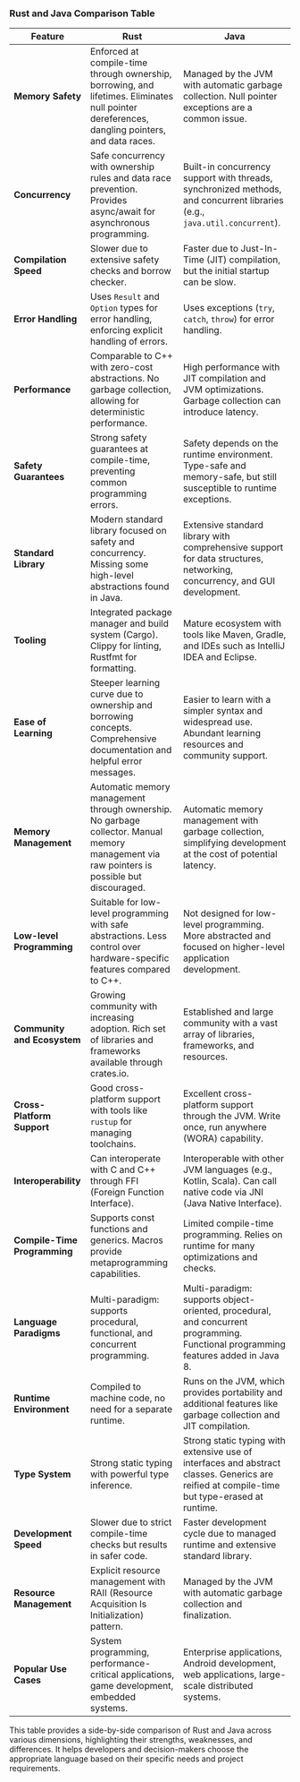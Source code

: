 ### Rust and Java Comparison Table

| **Feature**                     | **Rust**                                                        | **Java**                                                      |
|---------------------------------|-----------------------------------------------------------------|---------------------------------------------------------------|
| **Memory Safety**               | Enforced at compile-time through ownership, borrowing, and lifetimes. Eliminates null pointer dereferences, dangling pointers, and data races. | Managed by the JVM with automatic garbage collection. Null pointer exceptions are a common issue. |
| **Concurrency**                 | Safe concurrency with ownership rules and data race prevention. Provides async/await for asynchronous programming. | Built-in concurrency support with threads, synchronized methods, and concurrent libraries (e.g., `java.util.concurrent`). |
| **Compilation Speed**           | Slower due to extensive safety checks and borrow checker.        | Faster due to Just-In-Time (JIT) compilation, but the initial startup can be slow. |
| **Error Handling**              | Uses `Result` and `Option` types for error handling, enforcing explicit handling of errors. | Uses exceptions (`try`, `catch`, `throw`) for error handling. |
| **Performance**                 | Comparable to C++ with zero-cost abstractions. No garbage collection, allowing for deterministic performance. | High performance with JIT compilation and JVM optimizations. Garbage collection can introduce latency. |
| **Safety Guarantees**           | Strong safety guarantees at compile-time, preventing common programming errors. | Safety depends on the runtime environment. Type-safe and memory-safe, but still susceptible to runtime exceptions. |
| **Standard Library**            | Modern standard library focused on safety and concurrency. Missing some high-level abstractions found in Java. | Extensive standard library with comprehensive support for data structures, networking, concurrency, and GUI development. |
| **Tooling**                     | Integrated package manager and build system (Cargo). Clippy for linting, Rustfmt for formatting. | Mature ecosystem with tools like Maven, Gradle, and IDEs such as IntelliJ IDEA and Eclipse. |
| **Ease of Learning**            | Steeper learning curve due to ownership and borrowing concepts. Comprehensive documentation and helpful error messages. | Easier to learn with a simpler syntax and widespread use. Abundant learning resources and community support. |
| **Memory Management**           | Automatic memory management through ownership. No garbage collector. Manual memory management via raw pointers is possible but discouraged. | Automatic memory management with garbage collection, simplifying development at the cost of potential latency. |
| **Low-level Programming**       | Suitable for low-level programming with safe abstractions. Less control over hardware-specific features compared to C++. | Not designed for low-level programming. More abstracted and focused on higher-level application development. |
| **Community and Ecosystem**     | Growing community with increasing adoption. Rich set of libraries and frameworks available through crates.io. | Established and large community with a vast array of libraries, frameworks, and resources. |
| **Cross-Platform Support**      | Good cross-platform support with tools like `rustup` for managing toolchains. | Excellent cross-platform support through the JVM. Write once, run anywhere (WORA) capability. |
| **Interoperability**            | Can interoperate with C and C++ through FFI (Foreign Function Interface). | Interoperable with other JVM languages (e.g., Kotlin, Scala). Can call native code via JNI (Java Native Interface). |
| **Compile-Time Programming**    | Supports const functions and generics. Macros provide metaprogramming capabilities. | Limited compile-time programming. Relies on runtime for many optimizations and checks. |
| **Language Paradigms**          | Multi-paradigm: supports procedural, functional, and concurrent programming. | Multi-paradigm: supports object-oriented, procedural, and concurrent programming. Functional programming features added in Java 8. |
| **Runtime Environment**         | Compiled to machine code, no need for a separate runtime.        | Runs on the JVM, which provides portability and additional features like garbage collection and JIT compilation. |
| **Type System**                 | Strong static typing with powerful type inference.               | Strong static typing with extensive use of interfaces and abstract classes. Generics are reified at compile-time but type-erased at runtime. |
| **Development Speed**           | Slower due to strict compile-time checks but results in safer code. | Faster development cycle due to managed runtime and extensive standard library. |
| **Resource Management**         | Explicit resource management with RAII (Resource Acquisition Is Initialization) pattern. | Managed by the JVM with automatic garbage collection and finalization. |
| **Popular Use Cases**           | System programming, performance-critical applications, game development, embedded systems. | Enterprise applications, Android development, web applications, large-scale distributed systems. |

This table provides a side-by-side comparison of Rust and Java across various dimensions, highlighting their strengths, weaknesses, and differences. It helps developers and decision-makers choose the appropriate language based on their specific needs and project requirements.